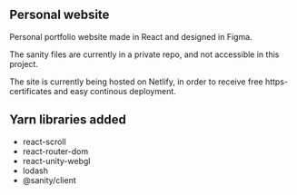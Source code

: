 ## Personal website
Personal portfolio website made in React and designed in Figma. 

The sanity files are currently in a private repo, and not accessible in this project. 

The site is currently being hosted on Netlify, in order to receive free https-certificates and easy continous deployment. 

## Yarn libraries added
- react-scroll
- react-router-dom
- react-unity-webgl
- lodash
- @sanity/client
